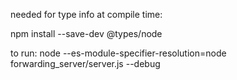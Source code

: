 needed for type info at compile time:

npm install --save-dev @types/node



to run:
node --es-module-specifier-resolution=node forwarding_server/server.js --debug
